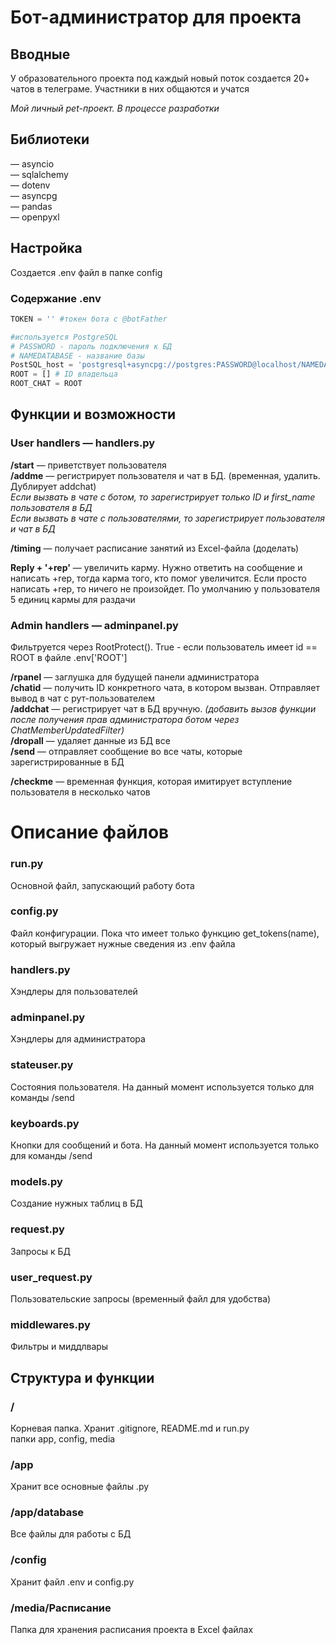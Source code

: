 # Бот-администратор для проекта

## Вводные

У образовательного проекта под каждый новый поток создается
20+ чатов в телеграме. Участники в них общаются и учатся

*Мой личный pet-проект. В процессе разработки*


## Библиотеки

— asyncio <br> 
— sqlalchemy<br>
— dotenv<br>
— asyncpg<br>
— pandas<br>
— openpyxl

## Настройка

Создается .env файл в папке config

### Cодержание .env
```python
TOKEN = '' #токен бота с @botFather

#используется PostgreSQL
# PASSWORD - пароль подключения к БД
# NAMEDATABASE - название базы
PostSQL_host = 'postgresql+asyncpg://postgres:PASSWORD@localhost/NAMEDATABASE' 
ROOT = [] # ID владельца
ROOT_CHAT = ROOT
```

## Функции и возможности 
### User handlers — handlers.py

**/start** — приветствует пользователя<br>
**/addme** — регистрирует пользователя и чат в БД. (временная, удалить. Дублирует addchat)<br> 
*Если вызвать в чате с ботом, то зарегистрирует только ID и first_name пользователя в БД*<br>
*Если вызвать в чате с пользователями, то зарегистрирует пользователя и чат в БД*<br>

**/timing** — получает расписание занятий из Excel-файла (доделать)

**Reply + '+rep'** — увеличить карму. Нужно ответить на сообщение и написать +rep, тогда карма того,
кто помог увеличится. Если просто написать +rep, то ничего не произойдет. По умолчанию у пользователя 5 единиц кармы для раздачи

### Admin handlers — adminpanel.py
Фильтруется через RootProtect(). True - если пользователь имеет id == ROOT в файле .env['ROOT']


**/rpanel** — заглушка для будущей панели администратора<br>
**/chatid** — получить ID конкретного чата, в котором вызван. Отправляет вывод в чат с рут-пользователем<br>
**/addchat** — регистрирует чат в БД вручную. *(добавить вызов функции после получения прав администратора ботом через ChatMemberUpdatedFilter)*<br>
**/dropall** — удаляет данные из БД все<br>
**/send** — отправляет сообщение во все чаты, которые зарегистрированные в БД<br>


**/checkme** — временная функция, которая имитирует вступление пользователя в несколько чатов 


# Описание файлов

### run.py
Основной файл, запускающий работу бота

### config.py
Файл конфигурации. Пока что имеет только функцию get_tokens(name), который выгружает нужные сведения из .env файла

### handlers.py
Хэндлеры для пользователей

### adminpanel.py
Хэндлеры для администратора

### stateuser.py
Состояния пользователя. На данный момент используется только для команды /send

### keyboards.py 
Кнопки для сообщений и бота. На данный момент используется только для команды /send

### models.py
Создание нужных таблиц в БД

### request.py
Запросы к БД

### user_request.py
Пользовательские запросы (временный файл для удобства)

### middlewares.py
Фильтры и миддлвары 

## Структура и функции
### /
Корневая папка. Хранит .gitignore, README.md и run.py <br>
папки app, config, media

### /app 
Хранит все основные файлы .py

### /app/database
Все файлы для работы с БД

### /config
Хранит файл .env и config.py

### /media/Расписание
Папка для хранения расписания проекта в Excel файлах
